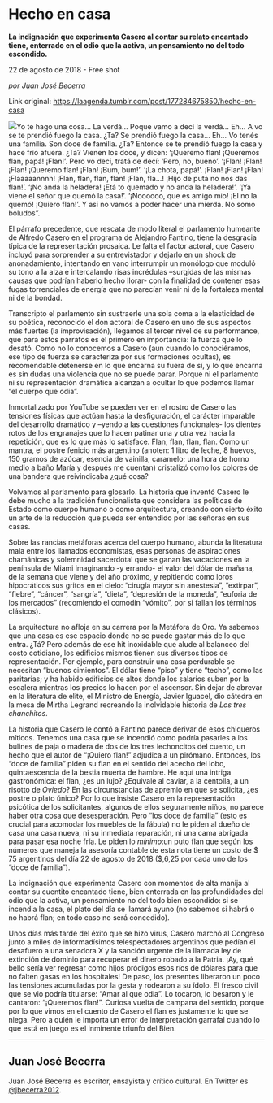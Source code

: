 # Hecho en casa

**La
indignación que experimenta Casero al
contar su relato encantado tiene, enterrado en el odio que la activa, un pensamiento no del todo
escondido.**

22 de agosto de 2018 - Free shot

_por Juan José Becerra_

Link original: https://laagenda.tumblr.com/post/177284675850/hecho-en-casa

![](https://64.media.tumblr.com/83578988323ee4ca315354f1f6270981/tumblr_inline_pdw0m5lKYJ1t6q87u_500.jpg)Yo te
hago una cosa… La verdá… Poque vamo a decí la verdá… Eh… A
vo se te prendió fuego la casa. ¿Ta? Se prendió fuego la casa…
Eh… Vo tenés una familia. Son doce de familia. ¿Ta?  Entonce se
te prendió fuego la casa y hace frío afuera. ¿Ta? Vienen los doce,
y dicen: ‘¡Queremo flan! ¡Queremos flan, papá! ¡Flan!’. Pero
vo decí, tratá de decí: ‘Pero, no, bueno’. ‘¡Flan! ¡Flan!
¡Flan! ¡Queremo flan! ¡Flan! ¡Bum, bum!’. ‘¡La chota,
papá!’. ¡Flan! ¡Flan! ¡Flan! ¡Flaaaaannnn! ¡Flan, flan, flan,
flan!  ¡Flan, fla…! ¡Hijo de puta no nos das flan!’. ‘¡No
anda la heladera! ¡Etá to quemado y no anda la heladera!’. ‘¡Ya
viene el señor que quemó la casa!’. ‘¡Noooooo, que es amigo
mio! ¡El no la quemó! ¡Quiero flan!’. Y así no vamos a poder
hacer una mierda. No somo boludos”.

El párrafo
precedente, que rescata de modo literal el parlamento humeante de
Alfredo Casero en el programa de Alejandro Fantino, tiene la
desgracia típica de la representación prosaica. Le falta el factor
actoral, que Casero incluyó para sorprender a su entrevistador y
dejarlo en un  shock de anonadamiento, intentando en vano interrumpir
un monólogo que moduló su tono a la alza e intercalando risas
incrédulas –surgidas de las mismas causas que podrían haberlo
hecho llorar- con la finalidad de contener esas fugas torrenciales de
energía que no parecían venir ni de la fortaleza mental ni de la
bondad.

Transcripto
el parlamento sin sustraerle una sola coma a la elasticidad de su
poética, reconocido el don actoral de Casero en uno de sus aspectos
más fuertes (la improvisación), llegamos al tercer nivel de su
performance, que para estos párrafos es el primero en importancia:
la fuerza que lo desató. Como no lo conocemos a Casero (aun cuando
lo conociéramos, ese tipo de fuerza se caracteriza por sus
formaciones ocultas), es recomendable detenerse en lo que encarna su
fuera de sí, y lo que encarna es sin dudas una violencia que no se
puede parar. Porque ni el parlamento ni su representación dramática
alcanzan a ocultar lo que podemos llamar “el cuerpo que odia”.

Inmortalizado
por YouTube se pueden ver en el rostro de Casero las tensiones
físicas que actúan hasta la desfiguración, el carácter imparable
del desarrollo dramático y –yendo a las cuestiones funcionales-
los dientes rotos de los engranajes que lo hacen patinar una y otra
vez hacia la repetición, que es lo que más lo satisface. Flan,
flan, flan, flan. Como un mantra, el postre fenicio más argentino
(anoten: 1 litro de leche, 8 huevos, 150 gramos de azúcar, esencia
de vainilla, caramelo; una hora de horno medio a baño María y
después me cuentan) cristalizó como los colores de una bandera que
reivindicaba ¿qué cosa?

Volvamos al
parlamento para glosarlo. La historia que inventó Casero le debe
mucho a la tradición funcionalista que considera las políticas de
Estado como cuerpo humano o como arquitectura, creando con cierto
éxito un arte de la reducción que pueda ser entendido por las
señoras en sus casas. 


Sobre las
rancias metáforas acerca del cuerpo humano, abunda la literatura
mala entre los llamados economistas, esas personas de aspiraciones
chamánicas y solemnidad sacerdotal que se ganan las vacaciones en la
península de Miami imaginando -y errando- el valor del dólar de
mañana, de la semana que viene y del año próximo, y repitiendo
como loros hipocráticos sus gritos en el cielo: “cirugía mayor
sin anestesia”, “extirpar”, “fiebre”, “cáncer”,
“sangría”, “dieta”, “depresión de la moneda”, “euforia
de los mercados” (recomiendo el comodín “vómito”, por si
fallan los términos clásicos).

La
arquitectura no afloja en su carrera por la Metáfora de Oro. Ya
sabemos que una casa es ese espacio donde no se puede gastar más de
lo que entra. ¿Tá? Pero además de ese hit inoxidable que alude al
balanceo del costo cotidiano, los edificios mismos tienen sus
diversos tipos de representación. Por ejemplo, para construir una
casa perdurable se necesitan “buenos cimientos”. El dólar tiene
“piso” y tiene “techo”, como las paritarias; y ha habido
edificios de altos donde los salarios suben por la escalera mientras
los precios lo hacen por el ascensor. Sin dejar de abrevar en la
literatura de elite, el Ministro de Energía, Javier Iguacel, dio
cátedra en la mesa de Mirtha Legrand recreando la inolvidable
historia de *Los tres chanchitos*.

La historia
que Casero le contó a Fantino parece derivar de esos chiqueros
míticos. Tenemos una casa que se incendió como podría pasarles a
los bulines de paja o madera de dos de los tres lechoncitos del
cuento, un hecho que el autor de “¡Quiero flan!” adjudica a un
pirómano. Entonces, los “doce de familia” piden su flan en el
sentido del acecho del lobo, quintaescencia de la bestia muerta de
hambre. He aquí una intriga gastronómica: el flan, ¿es un lujo?
¿Equivale al caviar, a la centolla, a un risotto de *Oviedo*?
En las circunstancias de apremio en que se solicita, ¿es postre o
plato único? Por lo que insiste Casero en la representación
psicótica de los solicitantes, algunos de ellos seguramente niños,
no parece haber otra cosa que desesperación. Pero “los doce de
familia” (esto es crucial para acomodar los muebles de la fábula)
no le piden al dueño de casa una casa nueva, ni su inmediata
reparación, ni una cama abrigada para pasar esa noche fría. Le
piden lo *mínimo*:un puto flan que según los números que
maneja la asesoría contable de esta nota tiene un costo de $ 75
argentinos del día 22 de agosto de 2018 ($,6,25 por cada uno de los
“doce de familia”).

La
indignación que experimenta Casero con momentos de alta manija al
contar su cuentito encantado tiene, bien enterrada en las
profundidades del odio que la activa, un pensamiento no del todo bien
escondido: si se incendia la casa, el plato del día se llamará
ayuno (no sabemos si habrá o no habrá flan; en todo caso no será
concedido).

Unos
días más tarde del éxito que se hizo virus, Casero marchó al
Congreso junto a miles de informadísimos telespectadores argentinos
que pedían el desafuero a una senadora X y la sanción urgente de la
llamada ley de extinción de dominio para recuperar el dinero robado
a la Patria. ¡Ay, qué bello sería ver regresar como hijos pródigos
esos ríos de dólares para que no falten gasas en los hospitales! De
paso, los presentes liberaron un poco las tensiones acumuladas por la
gesta y rodearon a su ídolo. El fresco civil que se vio podría
titularse: “Amar al que odia”. Lo tocaron, lo besaron y le
cantaron: “¡Queremos flan!”. Curiosa vuelta de campana del
sentido, porque por lo que vimos en el cuento de Casero el flan es
justamente lo que se niega. Pero a quién le importa un error de
interpretación garrafal cuando lo que está en juego es el inminente
triunfo del Bien.          




---

 Juan José Becerra
------------------

 Juan José Becerra es escritor, ensayista y crítico cultural. En Twitter es [@jbecerra2012](https://twitter.com/jbecerra2012). 

